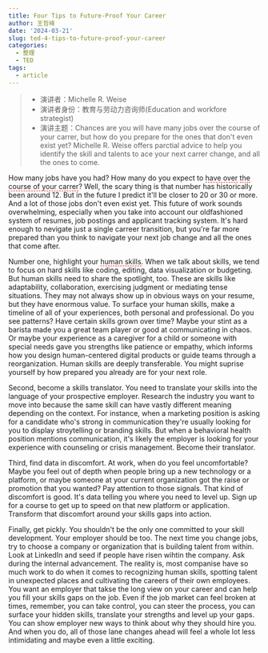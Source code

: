 ```yaml
---
title: Four Tips to Future-Proof Your Career
author: 王哲峰
date: '2024-03-21'
slug: ted-4-tips-to-future-proof-your-career
categories:
  - 整理
  - TED
tags:
  - article
---
```


<style>
h1 {
    background-color: #2B90B6;
    background-image: linear-gradient(45deg, #4EC5D4 10%, #146b8c 20%);
    background-size: 100%;
    -webkit-background-clip: text;
    -moz-background-clip: text;
    -webkit-text-fill-color: transparent;
    -moz-text-fill-color: transparent;
}
h2 {
    background-color: #2B90B6;
    background-image: linear-gradient(45deg, #4EC5D4 10%, #146b8c 20%);
    background-size: 100%;
    -webkit-background-clip: text;
    -moz-background-clip: text;
    -webkit-text-fill-color: transparent;
    -moz-text-fill-color: transparent;
}
h3 {
    background-color: #2B90B6;
    background-image: linear-gradient(45deg, #4EC5D4 10%, #146b8c 20%);
    background-size: 100%;
    -webkit-background-clip: text;
    -moz-background-clip: text;
    -webkit-text-fill-color: transparent;
    -moz-text-fill-color: transparent;
}
details {
    border: 1px solid #aaa;
    border-radius: 4px;
    padding: .5em .5em 0;
}
summary {
    font-weight: bold;
    margin: -.5em -.5em 0;
    padding: .5em;
}
details[open] {
    padding: .5em;
}
details[open] summary {
    border-bottom: 1px solid #aaa;
    margin-bottom: .5em;
}
</style>

> * 演讲者：Michelle R. Weise
> * 演讲者身份：教育与劳动力咨询师(Education and workfore strategist)
> * 演讲主题：Chances are you will have many jobs over the course of your carrer, 
but how do you prepare for the ones that don't even exist yet? 
Michelle R. Weise offers parctial advice to help you identify the skill and talents to ace your next carrer change, and all the ones to come.
 
How many jobs have you had? How many do you expect to <span style='border-bottom:1.5px dashed red;'>have over</span> <span style='border-bottom:1.5px dashed red;'>the course of your carrer</span>? 
Well, the scary thing is that number has historically been around 12. 
But in the future I predict it'll be closer to 20 or 30 or more. 
And a lot of those jobs don't even exist yet. 
This future of work sounds overwhelming, 
especially when you take into account our oldfashioned system of resumes, 
job postings and applicant tracking system. 
It's hard enough to nevigate just a single carreer transition, 
but you're far more prepared than you think to navigate your next job change and all the ones that come after.

Number one, highlight your <span style='border-bottom:1.5px dashed red;'>human skills</span>. When we talk about skills, 
we tend to focus on hard skills like coding, editing, data visualization or budgeting. 
But human skills need to share the spotlight, too. 
These are skills like adaptability, collaboration, exercising judgment or mediating tense situations. 
They may not always show up in obvious ways on your resume, 
but they have enormous value. To surface your human skills, 
make a timeline of all of your experiences, both personal and professional. 
Do you see patterns? Have certain skills grown over time? 
Maybe your stint as a barista made you a great team player or good at communicating in chaos. 
Or maybe your experience as a caregiver for a child or someone with special needs gave you strengths like patience or empathy, 
which informs how you design human-centered digital products or guide teams through a reorganization. 
Human skills are deeply transferable. 
You might suprise yourself by how prepared you already are for your next role.

Second, become a skills translator. You need to translate your skills into the language of your prospective employer. Research the industry you want to move into because the same skill can have vastly different meaning depending on the context. For instance, when a marketing position is asking for a candidate who's strong in communication they're usually looking for you to display stroytelling or branding skills. But when a behavioral health position mentions communication, it's likely the employer is looking for your experience with counseling or crisis management. Become their translator.

Third, find data in discomfort. At work, when do you feel uncomfortable? Maybe you feel out of depth when people bring up a new technology or a platform, or maybe someone at your current organization got the raise or promotion that you wanted? Pay attention to those signals. That kind of discomfort is good. It's data telling you where you need to level up. Sign up for a course to get up to speed on that new platform or application. Transform that discomfort around your skills gaps into action.

Finally, get pickly. You shouldn't be the only one committed to your skill development. Your employer should be too. The next time you change jobs, try to choose a company or organization that is building talent from within. Look at LinkedIn and seed if people have risen wihtin the company. Ask during the internal advancement. The reality is, most companise have so much work to do when it comes to recognizing human skills, spotting talent in unexpected places and cultivating the careers of their own employees. You want an employer that takse the long view on your career and can help you fill your skills gaps on the job. Even if the job market can feel broken at times, remember, you can take control, you can steer the process, you can surface your hidden skills, translate your strengths and level up your gaps. You can show employer new ways to think about why they should hire you. And when you do, all of those lane changes ahead will feel a whole lot less intimidating and maybe even a little exciting.